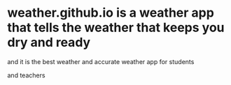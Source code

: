 # weather.github.io is a weather app that tells the weather that keeps you dry and ready
and it is the best weather and accurate weather app for students


and teachers

